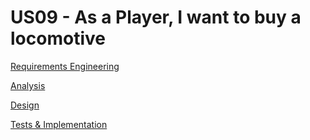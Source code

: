 # US09 - As a Player, I want to buy a locomotive

[Requirements Engineering](01.requirements-engineering/US009-requirements)

[Analysis](02.analysis/US009-analysis)

[Design](03.design/US009-design.md)

[Tests & Implementation](04.tests-and-implementation/US009-tests-and-implementation.md)